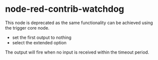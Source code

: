 # node-red-contrib-watchdog
This node is deprecated as the same functionality can be achieved using the trigger core node.
- set the first output to nothing
- select the extended option

The output will fire when no input is received within the timeout period.


